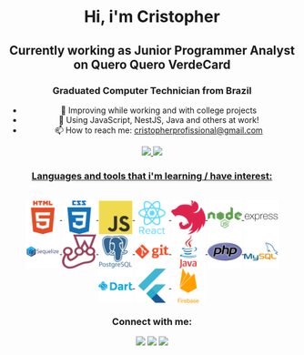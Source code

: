 <header>
  <h1 align="center"> Hi, i'm Cristopher </h1>
  <h2 align="center"> Currently working as Junior Programmer Analyst on Quero Quero VerdeCard </h2>
  <h3 align="center"> Graduated Computer Technician from Brazil </h3>
  
- 🔭 Improving while working and with college projects
- 🌱 Using JavaScript, NestJS, Java and others at work!
- 📫 How to reach me: cristopherprofissional@gmail.com
  
<div align="center">
  <a href="https://github.com/Hymdell">
  <img height="180em" src="https://github-readme-stats.vercel.app/api?username=Hymdell&show_icons=true&theme=highcontrast&include_all_commits=true&count_private=true"/>
  <img height="180em" src="https://github-readme-stats.vercel.app/api/top-langs/?username=Hymdell&layout=compact&langs_count=7&theme=highcontrast"/>
</div>
  
<h3> Languages and tools that i'm learning / have interest: </h3>
  
<div style="display: inline_block"><br>
  <a href="https://developer.mozilla.org/en-US/docs/Web/HTML">
    <img align="center" alt="Cris-HTML" height="60" width="60" src="https://github.com/devicons/devicon/blob/master/icons/html5/html5-plain-wordmark.svg">
  </a>
  <a href="https://developer.mozilla.org/en-US/docs/Web/CSS">
    <img align="center" alt="Cris-CSS" height="60" width="60" src="https://github.com/devicons/devicon/blob/master/icons/css3/css3-plain-wordmark.svg">
  </a>
  <a href="https://developer.mozilla.org/en-US/docs/Web/JavaScript">
    <img align="center" alt="Cris-Js" height="60" width="60" src="https://github.com/devicons/devicon/blob/master/icons/javascript/javascript-original.svg">
  </a>
  <a href="https://reactjs.org/"> 
    <img align="center" alt="Cris-React" height="60" width="60" src="https://github.com/devicons/devicon/blob/master/icons/react/react-original-wordmark.svg">
  </a>
  <a href="https://docs.nestjs.com"> 
    <img align="center" alt="Cris-Nest" height="60" width="60" src="https://github.com/devicons/devicon/blob/master/icons/nestjs/nestjs-original.svg">
  </a>
  <a href="https://nodejs.org/en/docs/"> 
    <img align="center" alt="Cris-NodeJS" height="60" width="60" src="https://github.com/devicons/devicon/blob/master/icons/nodejs/nodejs-plain-wordmark.svg">
  </a>
  <a href="https://expressjs.com/pt-br/"> 
    <img align="center" alt="Cris-Express" height="60" width="60" src="https://github.com/devicons/devicon/blob/master/icons/express/express-original-wordmark.svg">
  </a>
  <a href="https://sequelize.org"> 
    <img align="center" alt="Cris-Sequelize" height="60" width="60" src="https://github.com/devicons/devicon/blob/master/icons/sequelize/sequelize-original-wordmark.svg">
  </a>
  <a href="https://jestjs.io/pt-BR/docs/getting-started"> 
    <img align="center" alt="Cris-Jest" height="60" width="60" src="https://github.com/devicons/devicon/blob/master/icons/jest/jest-plain.svg">
  </a>
  <a href="https://www.postgresql.org/docs/"> 
    <img align="center" alt="Cris-Postgre" height="60" width="60" src="https://github.com/devicons/devicon/blob/master/icons/postgresql/postgresql-plain-wordmark.svg">
  </a>
  <a href="https://git-scm.com/"> 
    <img align="center" alt="Cris-GIT" height="60" width="60" src="https://github.com/devicons/devicon/blob/master/icons/git/git-plain-wordmark.svg">
  </a>
  <a href="https://www.oracle.com/java/technologies/javase-documentation.html"> 
    <img align="center" alt="Cris-JAVA" height="60" width="60" src="https://github.com/devicons/devicon/blob/master/icons/java/java-original-wordmark.svg">
  </a>
  <a href="https://www.php.net/docs.php">
    <img align="center" alt="Cris-PHP" height="60" width="60" src="https://github.com/devicons/devicon/blob/master/icons/php/php-original.svg">
  </a>
  <a href="https://dev.mysql.com/doc/"> 
    <img align="center" alt="Cris-MySQL" height="60" width="60" src="https://github.com/devicons/devicon/blob/master/icons/mysql/mysql-original-wordmark.svg">
  </a>
  <a href="https://dart.dev"> 
    <img align="center" alt="Cris-Dart" height="60" width="60" src="https://github.com/devicons/devicon/blob/master/icons/dart/dart-plain-wordmark.svg">
  </a>
  <a href="https://flutter.dev"> 
    <img align="center" alt="Cris-Flutter" height="60" width="60" src="https://github.com/devicons/devicon/blob/master/icons/flutter/flutter-original.svg">
  </a>
  <a href="https://firebase.google.com/"> 
    <img align="center" alt="Cris-Firebase" height="60" width="60" src="https://github.com/devicons/devicon/blob/master/icons/firebase/firebase-plain-wordmark.svg">
  </a>
</div>

<h3> Connect with me: </h3>
  
<div>
  <a href="https://www.instagram.com/hymdell/" target="_blank"><img src="https://img.shields.io/badge/-Instagram-%23E4405F?style=for-the-badge&logo=instagram&logoColor=white" target="_blank"></a>
  <a href = "mailto:cristopherprofissional@gmail.com"><img src="https://img.shields.io/badge/Gmail-D14836?style=for-the-badge&logo=gmail&logoColor=white" target="_blank"></a>
  <a href="https://www.linkedin.com/in/cristopher-machado-piussi-094755237/" target="_blank"><img src="https://img.shields.io/badge/-LinkedIn-%230077B5?style=for-the-badge&logo=linkedin&logoColor=white" target="_blank"></a> 
</div>
